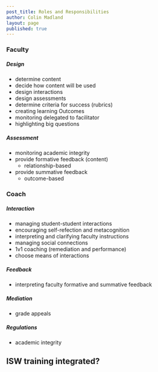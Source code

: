 ```yaml
---
post_title: Roles and Responsibilities
author: Colin Madland
layout: page
published: true
---
```

### Faculty
##### Design
- determine content
- decide how content will be used
- design interactions
- design assessments
- determine criteria for success (rubrics)
- creating learning Outcomes
- monitoring delegated to facilitator
- highlighting big questions 

##### Assessment
- monitoring academic integrity
- provide formative feedback (content)
  - relationship-based
- provide summative feedback
  - outcome-based

### Coach
##### Interaction
- managing student-student interactions
- encouraging self-refection and metacognition
- interpreting and clarifying faculty instructions
- managing social connections
- 1v1 coaching (remediation and performance)
- choose means of interactions

##### Feedback
- interpreting faculty formative and summative feedback

##### Mediation
- grade appeals

##### Regulations
- academic integrity

## ISW training integrated?
